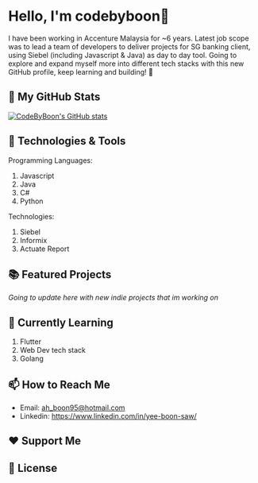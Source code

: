 # Hello, I'm codebyboon👋

I have been working in Accenture Malaysia for ~6 years. Latest job scope was to lead a team of developers to deliver projects for SG banking client, using Siebel (including Javascript & Java) as day to day tool. 
Going to explore and expand myself more into different tech stacks with this new GitHub profile, keep learning and building! 🦾 

## 🚀 My GitHub Stats
[![CodeByBoon's GitHub stats](https://github-readme-stats.vercel.app/api?username=codebyboon)](https://github.com/codebyboon/github-readme-stats)

## 🔧 Technologies & Tools
Programming Languages:
1. Javascript
2. Java
3. C#
4. Python

Technologies:
1. Siebel
2. Informix
3. Actuate Report

## 📚 Featured Projects

*Going to update here with new indie projects that im working on*

## 🌱 Currently Learning

1. Flutter
2. Web Dev tech stack
3. Golang

## 📫 How to Reach Me
- Email: ah_boon95@hotmail.com
- Linkedin: https://www.linkedin.com/in/yee-boon-saw/

## ❤️ Support Me



## 📝 License


